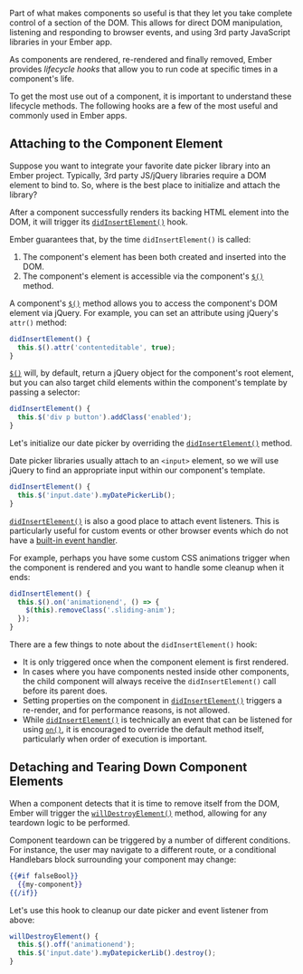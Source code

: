 Part of what makes components so useful is that they let you take
complete control of a section of the DOM.  This allows for direct DOM
manipulation, listening and responding to browser events, and using 3rd
party JavaScript libraries in your Ember app.

As components are rendered, re-rendered and finally removed, Ember
provides _lifecycle hooks_ that allow you to run code at specific
times in a component's life.

To get the most use out of a component, it is important to understand
these lifecycle methods. The following hooks are a few of the most
useful and commonly used in Ember apps.

## Attaching to the Component Element

Suppose you want to integrate your favorite date picker library into an
Ember project. Typically, 3rd party JS/jQuery libraries require a DOM
element to bind to. So, where is the best place to initialize and attach
the library?

After a component successfully renders its backing HTML element into the
DOM, it will trigger its [`didInsertElement()`][did-insert-element] hook.

Ember guarantees that, by the time `didInsertElement()` is called:

1. The component's element has been both created and inserted into the
   DOM.
2. The component's element is accessible via the component's
   [`$()`][dollar]
   method.

A component's [`$()`][dollar] method allows you to access the
component's DOM element via jQuery. For example, you can set an
attribute using jQuery's `attr()` method:

```javascript
didInsertElement() {
  this.$().attr('contenteditable', true);
}
```

[`$()`][dollar] will, by default, return a jQuery object for the
component's root element, but you can also target child elements within
the component's template by passing a selector:

```javascript
didInsertElement() {
  this.$('div p button').addClass('enabled');
}
```

Let's initialize our date picker by overriding the
[`didInsertElement()`][did-insert-element] method.

Date picker libraries usually attach to an `<input>` element, so we will
use jQuery to find an appropriate input within our component's template.

```javascript
didInsertElement() {
  this.$('input.date').myDatePickerLib();
}
```

[`didInsertElement()`][did-insert-element] is also a good place to
attach event listeners. This is particularly useful for custom events or
other browser events which do not have a [built-in event
handler][event-names].

For example, perhaps you have some custom CSS animations trigger when the component
is rendered and you want to handle some cleanup when it ends:

```javascript
didInsertElement() {
  this.$().on('animationend', () => {
    $(this).removeClass('.sliding-anim');
  });
}
```

There are a few things to note about the `didInsertElement()` hook:

- It is only triggered once when the component element is first rendered.
- In cases where you have components nested inside other components, the
  child component will always receive the `didInsertElement()` call
  before its parent does.
- Setting properties on the component in
  [`didInsertElement()`][did-insert-element] triggers a re-render, and
  for performance reasons, is not allowed.
- While [`didInsertElement()`][did-insert-element] is technically an
  event that can be listened for using [`on()`][on], it is encouraged to
  override the default method itself, particularly when order of execution
  is important.

[did-insert-element]: http://emberjs.com/api/classes/Ember.Component.html#event_didInsertElement
[dollar]: http://emberjs.com/api/classes/Ember.Component.html#method__
[event-names]: http://guides.emberjs.com/v2.1.0/components/handling-events/#toc_event-names
[on]: http://emberjs.com/api/classes/Ember.Component.html#method_on

## Detaching and Tearing Down Component Elements

When a component detects that it is time to remove itself from the DOM,
Ember will trigger the [`willDestroyElement()`][will-destroy-element]
method, allowing for any teardown logic to be performed.

Component teardown can be triggered by a number of different conditions.
For instance, the user may navigate to a different route, or a
conditional Handlebars block surrounding your component may change:

```handlebars
{{#if falseBool}}
  {{my-component}}
{{/if}}
```

Let's use this hook to cleanup our date picker and event listener from above:

```javascript
willDestroyElement() {
  this.$().off('animationend');
  this.$('input.date').myDatepickerLib().destroy();
}
```

[will-destroy-element]: http://emberjs.com/api/classes/Ember.Component.html#event_willDestroyElement
